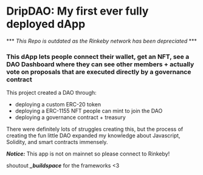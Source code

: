 # DripDAO: My first ever fully deployed dApp

*** _This Repo is outdated as the Rinkeby network has been depreciated_ ***

### This dApp lets people connect their wallet, get an NFT, see a DAO Dashboard where they can see other members + actually vote on proposals that are executed directly by a governance contract

This project created a DAO through:
- deploying a custom ERC-20 token
- deploying a ERC-1155 NFT people can mint to join the DAO
- deploying a governance contract + treasury

There were definitely lots of struggles creating this, but the process of creating the fun little DAO expanded my knowledge about Javascript, Solidity, and smart contracts immensely.

***_Notice:_*** This app is not on mainnet so please connect to Rinkeby!


shoutout ***_buildspace*** for the frameworks <3

